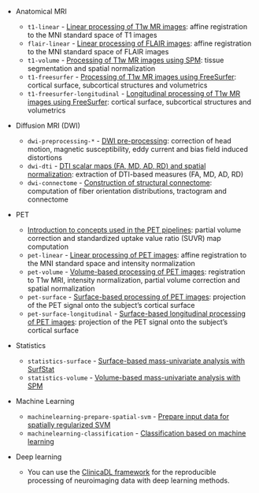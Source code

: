 
- Anatomical MRI
    - `t1-linear` - [Linear processing of T1w MR images](./../Pipelines/T1_Linear.md): affine registration to the MNI standard space of T1 images
    - `flair-linear` - [Linear processing of FLAIR images](./../Pipelines/FLAIR_Linear.md): affine registration to the MNI standard space of FLAIR images
    - `t1-volume` - [Processing of T1w MR images using SPM](./../Pipelines/T1_Volume.md): tissue segmentation and spatial normalization
    - `t1-freesurfer` - [Processing of T1w MR images using FreeSurfer](./../Pipelines/T1_FreeSurfer.md): cortical surface, subcortical structures and volumetrics
    - `t1-freesurfer-longitudinal` - [Longitudinal processing of T1w MR images using FreeSurfer](./../Pipelines/T1_FreeSurfer_Longitudinal.md): cortical surface, subcortical structures and volumetrics

- Diffusion MRI (DWI)
    - `dwi-preprocessing-*` - [DWI pre-processing](./../Pipelines/DWI_Preprocessing.md): correction of head motion, magnetic susceptibility, eddy current and bias field induced distortions
    - `dwi-dti` - [DTI scalar maps (FA, MD, AD, RD) and spatial normalization](./../Pipelines/DWI_DTI.md): extraction of DTI-based measures (FA, MD, AD, RD)
    - `dwi-connectome` - [Construction of structural connectome](./../Pipelines/DWI_Connectome.md): computation of fiber orientation distributions, tractogram and connectome

- PET
    - [Introduction to concepts used in the PET pipelines](./../Pipelines/PET_Introduction.md): partial volume correction and standardized uptake value ratio (SUVR) map computation
    - `pet-linear` - [Linear processing of PET images](./../Pipelines/PET_Linear.md): affine registration to the MNI standard space and intensity normalization
    - `pet-volume` - [Volume-based processing of PET images](./../Pipelines/PET_Volume.md): registration to T1w MRI, intensity normalization, partial volume correction and spatial normalization
    - `pet-surface` - [Surface-based processing of PET images](./../Pipelines/PET_Surface.md): projection of the PET signal onto the subject’s cortical surface
    - `pet-surface-longitudinal` - [Surface-based longitudinal processing of PET images](./../Pipelines/PET_Surface_Longitudinal.md): projection of the PET signal onto the subject’s cortical surface

- Statistics
    - `statistics-surface` - [Surface-based mass-univariate analysis with SurfStat](./../Pipelines/Stats_Surface.md)
    - `statistics-volume` - [Volume-based mass-univariate analysis with SPM](./../Pipelines/Stats_Volume.md)

- Machine Learning
    - `machinelearning-prepare-spatial-svm` - [Prepare input data for spatially regularized SVM](./../Pipelines/MachineLearning_PrepareSVM.md)
    - `machinelearning-classification` - [Classification based on machine learning](./../Pipelines/MachineLearning_Classification.md)

- Deep learning
    - You can use the [ClinicaDL framework](https://clinicadl.readthedocs.io/) for the reproducible processing of neuroimaging data with deep learning methods.
